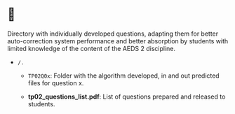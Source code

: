 # 🦆

Directory with individually developed questions, adapting them for better auto-correction system performance and better absorption by students with limited knowledge of the content of the AEDS 2 discipline.

* `/.`

    * `TP02Q0x`: Folder with the algorithm developed, in and out predicted files for question x.

    * **tp02_questions_list.pdf**: List of questions prepared and released to students.
 
